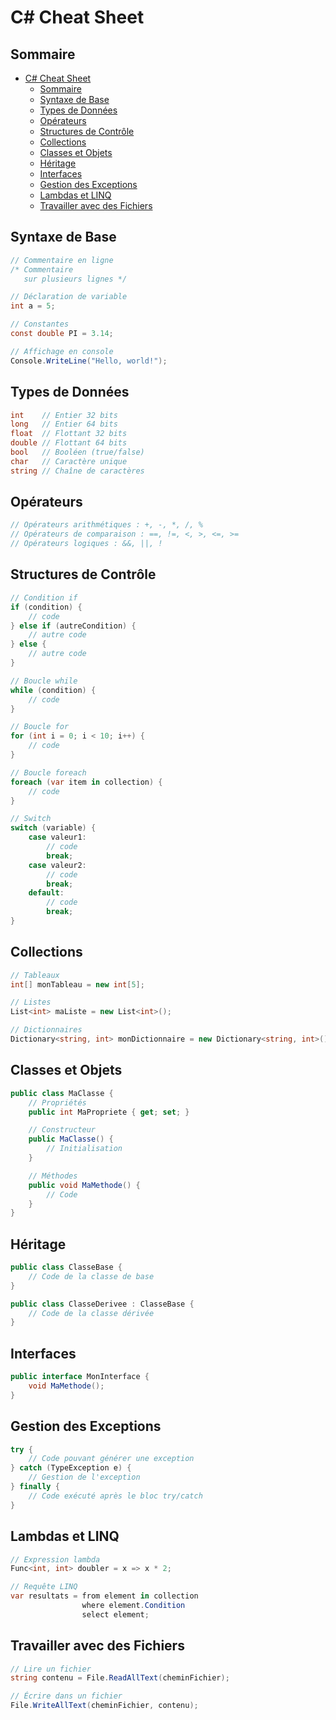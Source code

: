 # C# Cheat Sheet

## Sommaire

- [C# Cheat Sheet](#c-cheat-sheet)
  - [Sommaire](#sommaire)
  - [Syntaxe de Base](#syntaxe-de-base)
  - [Types de Données](#types-de-données)
  - [Opérateurs](#opérateurs)
  - [Structures de Contrôle](#structures-de-contrôle)
  - [Collections](#collections)
  - [Classes et Objets](#classes-et-objets)
  - [Héritage](#héritage)
  - [Interfaces](#interfaces)
  - [Gestion des Exceptions](#gestion-des-exceptions)
  - [Lambdas et LINQ](#lambdas-et-linq)
  - [Travailler avec des Fichiers](#travailler-avec-des-fichiers)

## Syntaxe de Base

```csharp
// Commentaire en ligne
/* Commentaire
   sur plusieurs lignes */

// Déclaration de variable
int a = 5;

// Constantes
const double PI = 3.14;

// Affichage en console
Console.WriteLine("Hello, world!");
```

## Types de Données

```csharp
int    // Entier 32 bits
long   // Entier 64 bits
float  // Flottant 32 bits
double // Flottant 64 bits
bool   // Booléen (true/false)
char   // Caractère unique
string // Chaîne de caractères
```

## Opérateurs

```csharp
// Opérateurs arithmétiques : +, -, *, /, %
// Opérateurs de comparaison : ==, !=, <, >, <=, >=
// Opérateurs logiques : &&, ||, !
```

## Structures de Contrôle

```csharp
// Condition if
if (condition) {
    // code
} else if (autreCondition) {
    // autre code
} else {
    // autre code
}

// Boucle while
while (condition) {
    // code
}

// Boucle for
for (int i = 0; i < 10; i++) {
    // code
}

// Boucle foreach
foreach (var item in collection) {
    // code
}

// Switch
switch (variable) {
    case valeur1:
        // code
        break;
    case valeur2:
        // code
        break;
    default:
        // code
        break;
}
```

## Collections

```csharp
// Tableaux
int[] monTableau = new int[5];

// Listes
List<int> maListe = new List<int>();

// Dictionnaires
Dictionary<string, int> monDictionnaire = new Dictionary<string, int>();
```

## Classes et Objets

```csharp
public class MaClasse {
    // Propriétés
    public int MaPropriete { get; set; }

    // Constructeur
    public MaClasse() {
        // Initialisation
    }

    // Méthodes
    public void MaMethode() {
        // Code
    }
}
```

## Héritage

```csharp
public class ClasseBase {
    // Code de la classe de base
}

public class ClasseDerivee : ClasseBase {
    // Code de la classe dérivée
}
```

## Interfaces

```csharp
public interface MonInterface {
    void MaMethode();
}
```

## Gestion des Exceptions

```csharp
try {
    // Code pouvant générer une exception
} catch (TypeException e) {
    // Gestion de l'exception
} finally {
    // Code exécuté après le bloc try/catch
}
```

## Lambdas et LINQ

```csharp
// Expression lambda
Func<int, int> doubler = x => x * 2;

// Requête LINQ
var resultats = from element in collection
                where element.Condition
                select element;
```

## Travailler avec des Fichiers

```csharp
// Lire un fichier
string contenu = File.ReadAllText(cheminFichier);

// Écrire dans un fichier
File.WriteAllText(cheminFichier, contenu);
```
